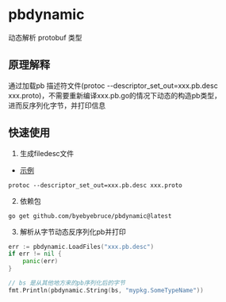 # pbdynamic
动态解析 protobuf 类型

## 原理解释  
通过加载pb 描述符文件(protoc --descriptor_set_out=xxx.pb.desc xxx.proto)，不需要重新编译xxx.pb.go的情况下动态的构造pb类型，  
进而反序列化字节，并打印信息

## 快速使用
1. 生成filedesc文件
* [示例](testdata/gen.sh)
```shell
protoc --descriptor_set_out=xxx.pb.desc xxx.proto
```
2. 依赖包
```shell
go get github.com/byebyebruce/pbdynamic@latest
```

3. 解析从字节动态反序列化pb并打印
```go
err := pbdynamic.LoadFiles("xxx.pb.desc")
if err != nil {
    panic(err)
}

// bs 是从其他地方来的pb序列化后的字节
fmt.Println(pbdynamic.String(bs, "mypkg.SomeTypeName"))
```